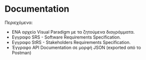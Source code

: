 # Documentation

Περιεχόμενα:

- ΕΝΑ αρχείο Visual Paradigm με τα ζητούμενα διαγράμματα.
- Εγγραφο SRS - Software Requirements Specification.
- Εγγραφο StRS - Stakeholders Requirements Specification.
- Έγγραφο API Documentation σε μορφή JSON (exported από το Postman)
